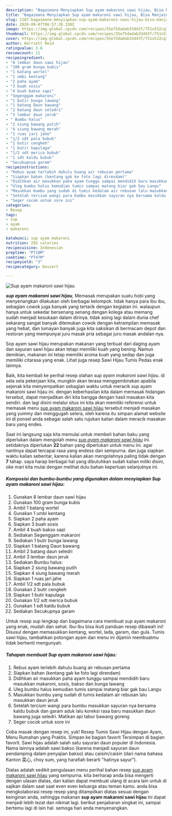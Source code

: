 ```yaml
---
description: "Bagaimana Menyiapkan Sup ayam makaroni sawi hijau, Bisa Manjain Lidah"
title: "Bagaimana Menyiapkan Sup ayam makaroni sawi hijau, Bisa Manjain Lidah"
slug: 1187-bagaimana-menyiapkan-sup-ayam-makaroni-sawi-hijau-bisa-manjain-lidah
date: 2020-09-07T06:57:20.330Z
image: https://img-global.cpcdn.com/recipes/55e75dadab33d43f/751x532cq70/sup-ayam-makaroni-sawi-hijau-foto-resep-utama.jpg
thumbnail: https://img-global.cpcdn.com/recipes/55e75dadab33d43f/751x532cq70/sup-ayam-makaroni-sawi-hijau-foto-resep-utama.jpg
cover: https://img-global.cpcdn.com/recipes/55e75dadab33d43f/751x532cq70/sup-ayam-makaroni-sawi-hijau-foto-resep-utama.jpg
author: Harriett Reid
ratingvalue: 3.8
reviewcount: 11
recipeingredient:
- "8 lembar daun sawi hijau"
- "100 gram bunga kubis"
- "1 batang wortel"
- "1 umbi kentang"
- "2 paha ayam"
- "3 buah sosis"
- "4 buah bakso sapi"
- "Segenggam makaroni"
- "1 butir bunga lawang"
- "1 batang Daun bawang"
- "2 batang daun seledri"
- "3 lembar daun jeruk"
- " Bumbu halus"
- "2 siung bawang putih"
- "4 siung bawang merah"
- "1 ruas jari jahe"
- "1/2 sdt pala bubuk"
- "2 butir cengkeh"
- "1 butir kapulaga"
- "1/2 sdt merica bubuk"
- "1 sdt kaldu bubuk"
- "Secukupnya garam"
recipeinstructions:
- "Rebus ayam terlebih dahulu buang air rebusan pertama"
- "Siapkan bahan (kentang gak ke foto lagi direndam)"
- "Didihkan air masukkan paha ayam tunggu sampai mendidih baru masukkan makaroni, sosis, bakso dan bunga lawang"
- "Uleg bumbu halus kemudian tumis sampai matang biar gak bau Langu"
- "Masukkan bumbu yang sudah di tumis kedalam air rebusan lalu masukkan daun jeruk"
- "Setelah tercium wangi para bumbu masukkan sayuran nya bersama kaldu bubuk dan garam aduk lalu koreksi rasa baru masukkan daun bawang juga seledri. Matikan api tabur bawang goreng"
- "Seger cocok untuk sore ini"
categories:
- Resep
tags:
- sup
- ayam
- makaroni

katakunci: sup ayam makaroni 
nutrition: 292 calories
recipecuisine: Indonesian
preptime: "PT18M"
cooktime: "PT47M"
recipeyield: "3"
recipecategory: Dessert

---
```



![Sup ayam makaroni sawi hijau](https://img-global.cpcdn.com/recipes/55e75dadab33d43f/751x532cq70/sup-ayam-makaroni-sawi-hijau-foto-resep-utama.jpg)

<b><i>sup ayam makaroni sawi hijau</i></b>, Memasak merupakan suatu hobi yang menyenangkan dilakukan oleh berbagai kelompok. tidak hanya para ibu ibu, sebagian cowok juga banyak yang tertarik dengan kegiatan ini. walaupun hanya untuk sekedar bersenang senang dengan kolega atau memang sudah menjadi kesukaan dalam dirinya. tidak asing lagi dalam dunia chef sekarang sangat banyak ditemukan cowok dengan ketrampilan memasak yang hebat, dan lumayan banyak juga kita saksikan di bermacam depot dan restoran yang mempunyai juru masak pria sebagai juru masak andalan nya.

Sop ayam sawi hijau merupakan makanan yang terbuat dari daging ayam dan sayuran sawi hijau akan tetapi memiliki kuah yang bening. Namun demikian, makanan ini tetap memiliki aroma kuah yang sedap dan juga memiliki citarasa yang enak. Lihat juga resep Sawi Hijau Tumis Pedas enak lainnya.

Baik, kita kembali ke perihal resep olahan <i>sup ayam makaroni sawi hijau</i>. di sela sela pekerjaan kita, mungkin akan terasa menggembirakan apabila sejenak kita menyempatkan sebagian waktu untuk meracik sup ayam makaroni sawi hijau ini. dengan keberhasilan kita dalam memasak hidangan tersebut, dapat menjadikan diri kita bangga dengan hasil masakan kita sendiri. dan lagi disini melalui situs ini kita akan memiliki referensi untuk memasak menu <u>sup ayam makaroni sawi hijau</u> tersebut menjadi masakan yang yummy dan menggugah selera, oleh karena itu simpan alamat website ini di ponsel anda sebagai salah satu rujukan kalian dalam meracik masakan baru yang endes.


Saat ini langsung saja kita memulai untuk membeli bahan baku yang diperlukan dalam mengolah menu <u><i>sup ayam makaroni sawi hijau</i></u> ini. setidaknya diperlukan <b>22</b> bahan yang diperlukan untuk menu ini. agar nantinya dapat tercapai rasa yang endess dan sempurna. dan juga siapkan waktu kalian sebentar, karena kalian akan mengolahnya paling tidak dengan <b>7</b> tahap. saya harap berbagai hal yang dibutuhkan sudah kalian miliki disini, oke mari kita mulai dengan melihat dulu bahan keperluan selanjutnya ini.

<!--inarticleads1-->

##### Komposisi dan bumbu-bumbu yang digunakan dalam menyiapkan Sup ayam makaroni sawi hijau:

1. Gunakan 8 lembar daun sawi hijau
1. Gunakan 100 gram bunga kubis
1. Ambil 1 batang wortel
1. Gunakan 1 umbi kentang
1. Siapkan 2 paha ayam
1. Siapkan 3 buah sosis
1. Ambil 4 buah bakso sapi
1. Sediakan Segenggam makaroni
1. Sediakan 1 butir bunga lawang
1. Siapkan 1 batang Daun bawang
1. Ambil 2 batang daun seledri
1. Ambil 3 lembar daun jeruk
1. Sediakan  Bumbu halus:
1. Siapkan 2 siung bawang putih
1. Siapkan 4 siung bawang merah
1. Siapkan 1 ruas jari jahe
1. Ambil 1/2 sdt pala bubuk
1. Gunakan 2 butir cengkeh
1. Siapkan 1 butir kapulaga
1. Gunakan 1/2 sdt merica bubuk
1. Gunakan 1 sdt kaldu bubuk
1. Sediakan Secukupnya garam


Untuk resep sup lengkap dan bagaimana cara membuat sup ayam makaroni yang enak, mudah dan sehat. Ibu-ibu bisa ikuti panduan resep dibawah ini! Disusul dengan memasukkan kentang, wortel, lada, garam, dan gula. Tumis sawi hijau, tambahkan potongan ayam dan menu ini dijamin membuatmu tidak berhenti mengunyah. 

<!--inarticleads2-->

##### Tahapan membuat Sup ayam makaroni sawi hijau:

1. Rebus ayam terlebih dahulu buang air rebusan pertama
1. Siapkan bahan (kentang gak ke foto lagi direndam)
1. Didihkan air masukkan paha ayam tunggu sampai mendidih baru masukkan makaroni, sosis, bakso dan bunga lawang
1. Uleg bumbu halus kemudian tumis sampai matang biar gak bau Langu
1. Masukkan bumbu yang sudah di tumis kedalam air rebusan lalu masukkan daun jeruk
1. Setelah tercium wangi para bumbu masukkan sayuran nya bersama kaldu bubuk dan garam aduk lalu koreksi rasa baru masukkan daun bawang juga seledri. Matikan api tabur bawang goreng
1. Seger cocok untuk sore ini


Coba masak dengan resep ini, yuk! Resep Tumis Sawi Hijau dengan Ayam, Menu Rumahan yang Praktis. Simpan ke bagian favorit Tersimpan di bagian favorit. Sawi hijau adalah salah satu sayuran daun populer di Indonesia. Nama lainnya adalah sawi bakso (karena menjadi sayuran daun pendamping dalam penyajian bakso) atau caisim/caisin (dari nama bahasa Kanton 菜心, choy sum, yang harafiah berarti &#34;hatinya sayur&#34;). 

Diatas adalah sedikit pengulasan menu perihal bahan resep <u>sup ayam makaroni sawi hijau</u> yang sempurna. kita berharap anda bisa mengerti dengan ulasan diatas, dan kalian dapat membuat ulang di acara lain untuk di sajikan dalam saat saat even even keluarga atau teman kamu. anda bisa mengkolaborasi resep resep yang ditampilkan diatas sesuai dengan keinginan anda, sehingga makanan <b>sup ayam makaroni sawi hijau</b> ini dapat menjadi lebih lezat dan nikmat lagi. berikut penjabaran singkat ini, sampai bertemu lagi di lain hal. semoga hari anda menyenangkan.
